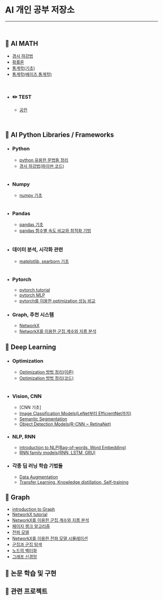 # AI 개인 공부 저장소

------

<br>

## 📌 AI MATH

- [경사 하강법](https://github.com/JeonghwanLee1/AI-study/blob/main/ai_math/GD.md)
- [확률론](https://github.com/) 
- [통계학(기초)](https://github.com/)
- [통계학(베이즈 통계학)](https://github.com/)

<br>

- ### ✏️ TEST

  - [공란](https://github.com/)

<br>

## 📌 AI Python Libraries / Frameworks
- ### Python

  - [python 유용한 문법들 정리](https://github.com/JeonghwanLee1/AI-study/blob/main/python/python_skills.ipynb)
  - [경사 하강법(파이썬 코드)](https://github.com/JeonghwanLee1/AI-study/blob/main/ai_math/GD.ipynb)

  <br>

- ### Numpy

  - [numpy 기초](https://github.com/JeonghwanLee1/AI-study/blob/main/numpy/numpy_tutorial.ipynb)

  <br>

- ### Pandas

  - [pandas 기초](https://github.com/JeonghwanLee1/AI-study/blob/main/pandas/pandas_tutorial.ipynb)
  - [pandas 함수별 속도 비교와 최적화 기법](https://github.com/)
  
  <br>

- ### 데이터 분석, 시각화 관련

  - [matplotlib, searborn 기초](https://github.com/JeonghwanLee1/AI-study/blob/main/data_visualization/matplotlib_tutorial.ipynb)
  
  <br>

- ### Pytorch

  - [pytorch tutorial](https://github.com/)
  - [pytorch MLP](https://github.com/)
  - [pytorch를 이용한 optimization 성능 비교](https://github.com/JeonghwanLee1/AI-study/blob/main/pytorch/optimization.ipynb)

- ### Graph, 추천 시스템
  - [NetworkX](https://github.com/JeonghwanLee1/AI-study/blob/main/graph/networkx.md)
  - [NetworkX를 이용한 군집 계수와 지름 분석](https://github.com/JeonghwanLee1/AI-study/blob/main/graph/networkx_coefficient.md)
  
## 📌 Deep Learning

- ### Optimization

  - [Optimization 방법 정리(이론)](https://github.com/JeonghwanLee1/AI-study/blob/main/DL/optimization.md)
  - [Optimization 방법 정리(코드)](https://github.com/JeonghwanLee1/AI-study/blob/main/DL/optimization.ipynb)

  <br>

- ### Vision, CNN

  - [CNN 기초]
  - [Image Classification Models(LeNet부터 EfficientNet까지)](https://github.com/JeonghwanLee1/AI-study/blob/main/DL/classification_models.md)
  - [Semantic Segmentation](https://github.com/JeonghwanLee1/AI-study/blob/main/DL/semantic_segmentation.md)
  - [Object Detection Models(R-CNN ~ RetinaNet)](https://github.com/JeonghwanLee1/AI-study/blob/main/DL/object_detection.md)

- ### NLP, RNN
  - [introduction to NLP(Bag-of-words, Word Embedding)](https://github.com/JeonghwanLee1/AI-study/blob/main/DL/NLP_basic.md)
  - [RNN family models(RNN, LSTM, GRU)](https://github.com/JeonghwanLee1/AI-study/blob/main/DL/RNN_basic.md)

- ### 각종 딥 러닝 학습 기법들
  
  - [Data Augmentation](https://github.com/JeonghwanLee1/AI-study/blob/main/DL/data_augmentation.md)
  - [Transfer Learning, Knowledge distillation, Self-training](https://github.com/JeonghwanLee1/AI-study/blob/main/DL/pretrained.md)
 
## 📌 Graph
 - [introduction to Graph](https://github.com/JeonghwanLee1/AI-study/blob/main/graph/graph_basic.md)
 - [NetworkX tutorial](https://github.com/JeonghwanLee1/AI-study/blob/main/graph/networkx_tutorial.ipynb)
 - [NetworkX를 이용한 군집 계수와 지름 분석](https://github.com/JeonghwanLee1/AI-study/blob/main/graph/networkx_coefficient.md)
 - [페이지 랭크 알고리즘](https://github.com/JeonghwanLee1/AI-study/blob/main/graph/page_rank.md)
 - [전파 모델](https://github.com/JeonghwanLee1/AI-study/blob/main/graph/cascade_models.md)
 - [NetworkX를 이용한 전파 모델 시뮬레이션](https://github.com/JeonghwanLee1/AI-study/blob/main/graph/cascade_models.ipynb)
 - [군집과 군집 탐색](https://github.com/JeonghwanLee1/AI-study/blob/main/graph/community.md)
 - [노드의 벡터화](https://github.com/JeonghwanLee1/AI-study/blob/main/graph/node_embedding.md)
 - [그래프 신경망](https://github.com/JeonghwanLee1/AI-study/blob/main/graph/gnn.md)
 

## 📌 논문 학습 및 구현
## 📌 관련 프로젝트


